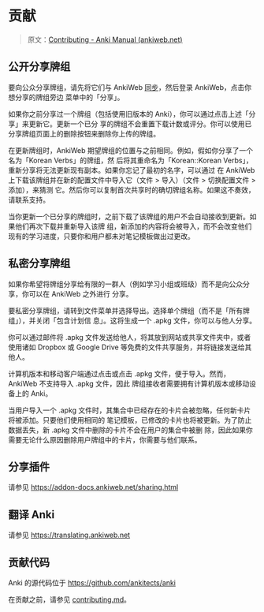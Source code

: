 # 贡献

> 原文：[Contributing - Anki Manual (ankiweb.net)](https://docs.ankiweb.net/contrib.html)

<!-- toc -->

## 公开分享牌组

要向公众分享牌组，请先将它们与 AnkiWeb [同步](syncing.md)，然后登录 AnkiWeb，点击你想分享的牌组旁边
菜单中的「分享」。

如果你之前分享过一个牌组（包括使用旧版本的 Anki），你可以通过点击上述「分享」来更新它。更新一个已分
享的牌组不会重置下载计数或评分。你可以使用已分享牌组页面上的删除按钮来删除你上传的牌组。

在更新牌组时，AnkiWeb 期望牌组的位置与之前相同。例如，假如你分享了一个名为「Korean Verbs」的牌组，然
后将其重命名为「Korean::Korean Verbs」，重新分享将无法更新现有副本。如果你忘记了最初的名字，可以通过
在 AnkiWeb 上下载该牌组并在新的配置文件中导入它（文件 > 导入）（文件 > 切换配置文件 > 添加），来猜测
它。然后你可以复制首次共享时的确切牌组名称。如果这不奏效，请联系支持。

当你更新一个已分享的牌组时，之前下载了该牌组的用户不会自动接收到更新。如果他们再次下载并重新导入该牌
组，新添加的内容将会被导入，而不会改变他们现有的学习进度，只要你和用户都未对笔记模板做出过更改。

## 私密分享牌组

如果你希望将牌组分享给有限的一群人（例如学习小组或班级）而不是向公众分享，你可以在 AnkiWeb 之外进行
分享。

要私密分享牌组，请转到文件菜单并选择导出。选择单个牌组（而不是「所有牌组」），并关闭「包含计划信
息」。这将生成一个 .apkg 文件，你可以与他人分享。

你可以通过邮件将 .apkg 文件发送给他人，将其放到网站或共享文件夹中，或者使用诸如 Dropbox 或 Google
Drive 等免费的文件共享服务，并将链接发送给其他人。

计算机版本和移动客户端通过点击或点击 .apkg 文件，便于导入。然而，AnkiWeb 不支持导入 .apkg 文件，因此
牌组接收者需要拥有计算机版本或移动设备上的 Anki。

当用户导入一个 .apkg 文件时，其集合中已经存在的卡片会被忽略，任何新卡片将被添加。只要他们使用相同的
笔记模板，已修改的卡片也将被更新。为了防止数据丢失，新 .apkg 文件中删除的卡片不会在用户的集合中被删
除，因此如果你需要无论什么原因删除用户牌组中的卡片，你需要与他们联系。

## 分享插件

请参见 <https://addon-docs.ankiweb.net/sharing.html>

## 翻译 Anki

请参见 <https://translating.ankiweb.net>

## 贡献代码

Anki 的源代码位于 <https://github.com/ankitects/anki>

在贡献之前，请参见
[contributing.md](https://github.com/ankitects/anki/blob/main/docs/contributing.md)。
